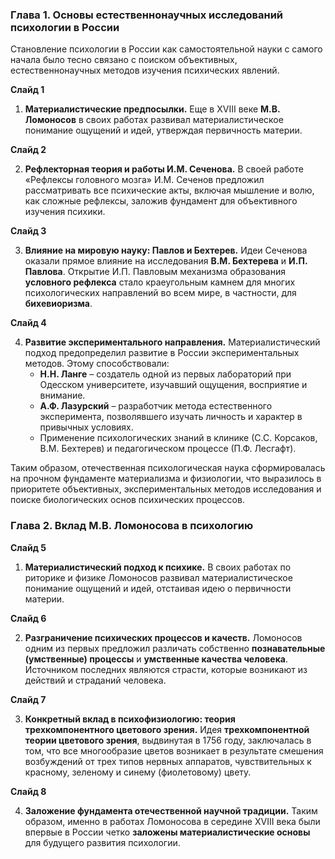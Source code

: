 ### **Глава 1. Основы естественнонаучных исследований психологии в России**

Становление психологии в России как самостоятельной науки с самого начала было тесно связано с поиском объективных, естественнонаучных методов изучения психических явлений. 

**Слайд 1**

1.  **Материалистические предпосылки.** Еще в XVIII веке **М.В. Ломоносов** в своих работах развивал материалистическое понимание ощущений и идей, утверждая первичность материи.

**Слайд 2**

2.  **Рефлекторная теория и работы И.М. Сеченова.** В своей работе «Рефлексы головного мозга» И.М. Сеченов предложил рассматривать все психические акты, включая мышление и волю, как сложные рефлексы, заложив фундамент для объективного изучения психики.

**Слайд 3**

3.  **Влияние на мировую науку: Павлов и Бехтерев.** Идеи Сеченова оказали прямое влияние на исследования **В.М. Бехтерева** и **И.П. Павлова**. Открытие И.П. Павловым механизма образования **условного рефлекса** стало краеугольным камнем для многих психологических направлений во всем мире, в частности, для **бихевиоризма**. 

**Слайд 4**

4.  **Развитие экспериментального направления.** Материалистический подход предопределил развитие в России экспериментальных методов. Этому способствовали:
    *   **Н.Н. Ланге** – создатель одной из первых лабораторий при Одесском университете, изучавший ощущения, восприятие и внимание.
    *   **А.Ф. Лазурский** – разработчик метода естественного эксперимента, позволявшего изучать личность и характер в привычных условиях.
    *   Применение психологических знаний в клинике (С.С. Корсаков, В.М. Бехтерев) и педагогическом процессе (П.Ф. Лесгафт).

Таким образом, отечественная психологическая наука сформировалась на прочном фундаменте материализма и физиологии, что выразилось в приоритете объективных, экспериментальных методов исследования и поиске биологических основ психических процессов.

### **Глава 2. Вклад М.В. Ломоносова в психологию**

**Слайд 5**

1.  **Материалистический подход к психике.** В своих работах по риторике и физике Ломоносов развивал материалистическое понимание ощущений и идей, отстаивая идею о первичности материи.

**Слайд 6**

2.  **Разграничение психических процессов и качеств.** Ломоносов одним из первых предложил различать собственно **познавательные (умственные) процессы** и **умственные качества человека**. Источником последних являются страсти, которые возникают из действий и страданий человека.

**Слайд 7**

3.  **Конкретный вклад в психофизиологию: теория трехкомпонентного цветового зрения.** Идея **трехкомпонентной теории цветового зрения**, выдвинутая в 1756 году, заключалась в том, что все многообразие цветов возникает в результате смешения возбуждений от трех типов нервных аппаратов, чувствительных к красному, зеленому и синему (фиолетовому) цвету.

**Слайд 8**

4.  **Заложение фундамента отечественной научной традиции.** Таким образом, именно в работах Ломоносова в середине XVIII века были впервые в России четко **заложены материалистические основы** для будущего развития психологии.